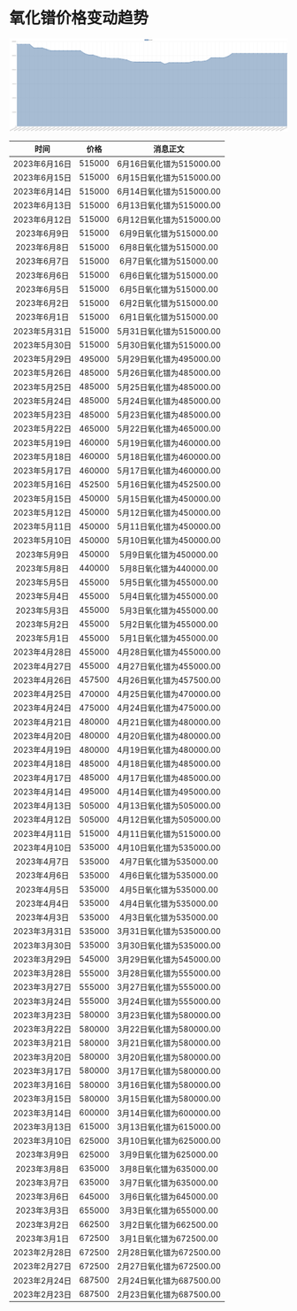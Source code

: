 # 氧化镨价格变动趋势 



![praseodymiumOxide-氧化镨](../../img/praseodymiumOxide.png)



| 时间 | 价格 | 消息正文 |
|:--:|:--:|:--:|
|2023年6月16日|515000|6月16日氧化镨为515000.00|
|2023年6月15日|515000|6月15日氧化镨为515000.00|
|2023年6月14日|515000|6月14日氧化镨为515000.00|
|2023年6月13日|515000|6月13日氧化镨为515000.00|
|2023年6月12日|515000|6月12日氧化镨为515000.00|
|2023年6月9日|515000|6月9日氧化镨为515000.00|
|2023年6月8日|515000|6月8日氧化镨为515000.00|
|2023年6月7日|515000|6月7日氧化镨为515000.00|
|2023年6月6日|515000|6月6日氧化镨为515000.00|
|2023年6月5日|515000|6月5日氧化镨为515000.00|
|2023年6月2日|515000|6月2日氧化镨为515000.00|
|2023年6月1日|515000|6月1日氧化镨为515000.00|
|2023年5月31日|515000|5月31日氧化镨为515000.00|
|2023年5月30日|515000|5月30日氧化镨为515000.00|
|2023年5月29日|495000|5月29日氧化镨为495000.00|
|2023年5月26日|485000|5月26日氧化镨为485000.00|
|2023年5月25日|485000|5月25日氧化镨为485000.00|
|2023年5月24日|485000|5月24日氧化镨为485000.00|
|2023年5月23日|485000|5月23日氧化镨为485000.00|
|2023年5月22日|465000|5月22日氧化镨为465000.00|
|2023年5月19日|460000|5月19日氧化镨为460000.00|
|2023年5月18日|460000|5月18日氧化镨为460000.00|
|2023年5月17日|460000|5月17日氧化镨为460000.00|
|2023年5月16日|452500|5月16日氧化镨为452500.00|
|2023年5月15日|450000|5月15日氧化镨为450000.00|
|2023年5月12日|450000|5月12日氧化镨为450000.00|
|2023年5月11日|450000|5月11日氧化镨为450000.00|
|2023年5月10日|450000|5月10日氧化镨为450000.00|
|2023年5月9日|450000|5月9日氧化镨为450000.00|
|2023年5月8日|440000|5月8日氧化镨为440000.00|
|2023年5月5日|455000|5月5日氧化镨为455000.00|
|2023年5月4日|455000|5月4日氧化镨为455000.00|
|2023年5月3日|455000|5月3日氧化镨为455000.00|
|2023年5月2日|455000|5月2日氧化镨为455000.00|
|2023年5月1日|455000|5月1日氧化镨为455000.00|
|2023年4月28日|455000|4月28日氧化镨为455000.00|
|2023年4月27日|455000|4月27日氧化镨为455000.00|
|2023年4月26日|457500|4月26日氧化镨为457500.00|
|2023年4月25日|470000|4月25日氧化镨为470000.00|
|2023年4月24日|475000|4月24日氧化镨为475000.00|
|2023年4月21日|480000|4月21日氧化镨为480000.00|
|2023年4月20日|480000|4月20日氧化镨为480000.00|
|2023年4月19日|480000|4月19日氧化镨为480000.00|
|2023年4月18日|485000|4月18日氧化镨为485000.00|
|2023年4月17日|485000|4月17日氧化镨为485000.00|
|2023年4月14日|495000|4月14日氧化镨为495000.00|
|2023年4月13日|505000|4月13日氧化镨为505000.00|
|2023年4月12日|505000|4月12日氧化镨为505000.00|
|2023年4月11日|515000|4月11日氧化镨为515000.00|
|2023年4月10日|535000|4月10日氧化镨为535000.00|
|2023年4月7日|535000|4月7日氧化镨为535000.00|
|2023年4月6日|535000|4月6日氧化镨为535000.00|
|2023年4月5日|535000|4月5日氧化镨为535000.00|
|2023年4月4日|535000|4月4日氧化镨为535000.00|
|2023年4月3日|535000|4月3日氧化镨为535000.00|
|2023年3月31日|535000|3月31日氧化镨为535000.00|
|2023年3月30日|535000|3月30日氧化镨为535000.00|
|2023年3月29日|545000|3月29日氧化镨为545000.00|
|2023年3月28日|555000|3月28日氧化镨为555000.00|
|2023年3月27日|555000|3月27日氧化镨为555000.00|
|2023年3月24日|555000|3月24日氧化镨为555000.00|
|2023年3月23日|580000|3月23日氧化镨为580000.00|
|2023年3月22日|580000|3月22日氧化镨为580000.00|
|2023年3月21日|580000|3月21日氧化镨为580000.00|
|2023年3月20日|580000|3月20日氧化镨为580000.00|
|2023年3月17日|580000|3月17日氧化镨为580000.00|
|2023年3月16日|580000|3月16日氧化镨为580000.00|
|2023年3月15日|580000|3月15日氧化镨为580000.00|
|2023年3月14日|600000|3月14日氧化镨为600000.00|
|2023年3月13日|615000|3月13日氧化镨为615000.00|
|2023年3月10日|625000|3月10日氧化镨为625000.00|
|2023年3月9日|625000|3月9日氧化镨为625000.00|
|2023年3月8日|635000|3月8日氧化镨为635000.00|
|2023年3月7日|635000|3月7日氧化镨为635000.00|
|2023年3月6日|645000|3月6日氧化镨为645000.00|
|2023年3月3日|655000|3月3日氧化镨为655000.00|
|2023年3月2日|662500|3月2日氧化镨为662500.00|
|2023年3月1日|672500|3月1日氧化镨为672500.00|
|2023年2月28日|672500|2月28日氧化镨为672500.00|
|2023年2月27日|672500|2月27日氧化镨为672500.00|
|2023年2月24日|687500|2月24日氧化镨为687500.00|
|2023年2月23日|687500|2月23日氧化镨为687500.00|